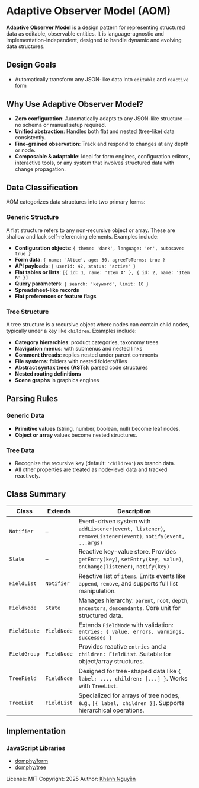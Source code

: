# Adaptive Observer Model (AOM)

**Adaptive Observer Model** is a design pattern for representing structured data as editable, observable entities. It is language-agnostic and implementation-independent, designed to handle dynamic and evolving data structures.

## Design Goals

* Automatically transform any JSON-like data into `editable` and `reactive` form

## Why Use Adaptive Observer Model?

* **Zero configuration**: Automatically adapts to any JSON-like structure — no schema or manual setup required.
* **Unified abstraction**: Handles both flat and nested (tree-like) data consistently.
* **Fine-grained observation**: Track and respond to changes at any depth or node.
* **Composable & adaptable**: Ideal for form engines, configuration editors, interactive tools, or any system that involves structured data with change propagation.

## Data Classification

AOM categorizes data structures into two primary forms:

### Generic Structure

A flat structure refers to any non-recursive object or array. These are shallow and lack self-referencing elements. Examples include:

* **Configuration objects**: `{ theme: 'dark', language: 'en', autosave: true }`
* **Form data**: `{ name: 'Alice', age: 30, agreeToTerms: true }`
* **API payloads**: `{ userId: 42, status: 'active' }`
* **Flat tables or lists**: `[{ id: 1, name: 'Item A' }, { id: 2, name: 'Item B' }]`
* **Query parameters**: `{ search: 'keyword', limit: 10 }`
* **Spreadsheet-like records**
* **Flat preferences or feature flags**

### Tree Structure

A tree structure is a recursive object where nodes can contain child nodes, typically under a key like `children`. Examples include:

* **Category hierarchies**: product categories, taxonomy trees
* **Navigation menus**: with submenus and nested links
* **Comment threads**: replies nested under parent comments
* **File systems**: folders with nested folders/files
* **Abstract syntax trees (ASTs)**: parsed code structures
* **Nested routing definitions**
* **Scene graphs** in graphics engines

## Parsing Rules

### Generic Data

* **Primitive values** (string, number, boolean, null) become leaf nodes.
* **Object or array** values become nested structures.

### Tree Data

* Recognize the recursive key (default: `'children'`) as branch data.
* All other properties are treated as node-level data and tracked reactively.

## Class Summary

| Class        | Extends     | Description                                                                                                     |
| ------------ | ----------- | --------------------------------------------------------------------------------------------------------------- |
| `Notifier`   | –           | Event-driven system with `addListener(event, listener)`, `removeListener(event)`, `notify(event, ...args)`      |
| `State`      | –           | Reactive key-value store. Provides `getEntry(key)`, `setEntry(key, value)`, `onChange(listener)`, `notify(key)` |
| `FieldList`  | `Notifier`  | Reactive list of `items`. Emits events like `append`, `remove`, and supports full list manipulation.            |
| `FieldNode`  | `State`     | Manages hierarchy: `parent`, `root`, `depth`, `ancestors`, `descendants`. Core unit for structured data.        |
| `FieldState` | `FieldNode` | Extends `FieldNode` with validation: `entries: { value, errors, warnings, successes }`                          |
| `FieldGroup` | `FieldNode` | Provides reactive `entries` and a `children: FieldList`. Suitable for object/array structures.                  |
| `TreeField`  | `FieldNode` | Designed for tree-shaped data like `{ label: ..., children: [...] }`. Works with `TreeList`.                    |
| `TreeList`   | `FieldList` | Specialized for arrays of tree nodes, e.g., `[{ label, children }]`. Supports hierarchical operations.          |

## Implementation

### JavaScript Libraries

* [domphy/form](https://docs.domphy.com/form)
* [domphy/tree](https://docs.domphy.com/form)

License: MIT Copyright: 2025 Author: [Khánh Nguyễn](https://github.com/huukhanhnguyen)
